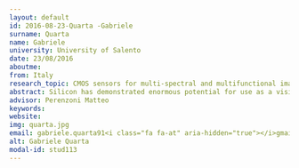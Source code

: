 ```yaml
---
layout: default 
id: 2016-08-23-Quarta -Gabriele
surname: Quarta 
name: Gabriele
university: University of Salento
date: 23/08/2016
aboutme: 
from: Italy
research_topic: CMOS sensors for multi-spectral and multifunctional imaging beyond visible wavelengths
abstract: Silicon has demonstrated enormous potential for use as a visible light sensor. Nonetheless, it also demonstrated the ability to go further. Exploring and combining different detection principles in a single image sensor using integrated low noise electronics, is the purpose of this doctoral thesis. The activities will go through the study of the various detection principles, the potential applications, and the design and implementation of a multi-spectral and multifunctional CMOS image senso
advisor: Perenzoni Matteo
keywords: 
website: 
img: quarta.jpg
email: gabriele.quarta91<i class="fa fa-at" aria-hidden="true"></i>gmail.com
alt: Gabriele Quarta 
modal-id: stud113
---
```

